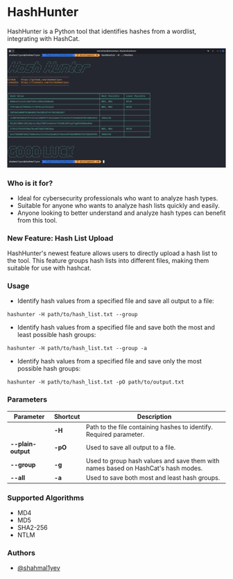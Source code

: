 # HashHunter

HashHunter is a Python tool that identifies hashes from a wordlist, integrating with HashCat.

![img_1.png](build/hashhunter/img.png)

### Who is it for?

- Ideal for cybersecurity professionals who want to analyze hash types.
- Suitable for anyone who wants to analyze hash lists quickly and easily.
- Anyone looking to better understand and analyze hash types can benefit from this tool.

### New Feature: Hash List Upload

HashHunter's newest feature allows users to directly upload a hash list to the tool. This feature groups hash lists into different files, making them suitable for use with hashcat.

### Usage

- Identify hash values from a specified file and save all output to a file:

```shell
hashunter -H path/to/hash_list.txt --group
```

- Identify hash values from a specified file and save both the most and least possible hash groups:

```shell
hashunter -H path/to/hash_list.txt --group -a
```

- Identify hash values from a specified file and save only the most possible hash groups:

```shell
hashunter -H path/to/hash_list.txt -pO path/to/output.txt
```

### Parameters

| Parameter          | Shortcut | Description                                                                       |
|--------------------|----------|-----------------------------------------------------------------------------------|
|                    | **-H**   | Path to the file containing hashes to identify. Required parameter.               |
| **--plain-output** | **-pO**  | Used to save all output to a file.                                                |
| **--group**        | **-g**   | Used to group hash values and save them with names based on HashCat's hash modes. |
| **--all**          | **-a**   | Used to save both most and least hash groups.                                     |

### Supported Algorithms

- MD4
- MD5
- SHA2-256
- NTLM

### Authors

- [@shahmal1yev](https://www.github.com/shahmal1yev)

